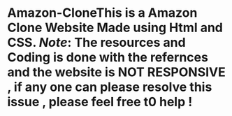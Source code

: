 # Amazon-CloneThis is a Amazon Clone Website Made using Html and CSS. *Note*: The resources and Coding is done with the refernces and the website is NOT RESPONSIVE , if any one can please resolve this issue , please feel free t0 help ! 
